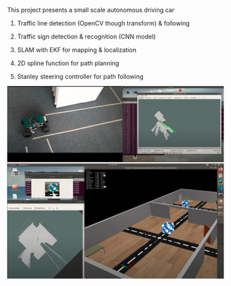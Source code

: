 This project presents a small scale autonomous driving car

1. Traffic line detection (OpenCV though transform) & following

2. Traffic sign detection & recognition (CNN model)

3. SLAM with EKF for mapping & localization

4. 2D spline function for path planning

5. Stanley steering controller for path following

<img src="images/img2.png" />
<img src="images/img1.png" />
